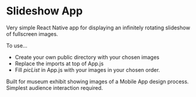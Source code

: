 # Slideshow App

Very simple React Native app for displaying an infinitely rotating slideshow of fullscreen images.

To use...

- Create your own public directory with your chosen images
- Replace the imports at top of App.js
- Fill *picList* in App.js with your images in your chosen order.

Built for museum exhibit showing images of a Mobile App design process.
Simplest audience interaction required.
